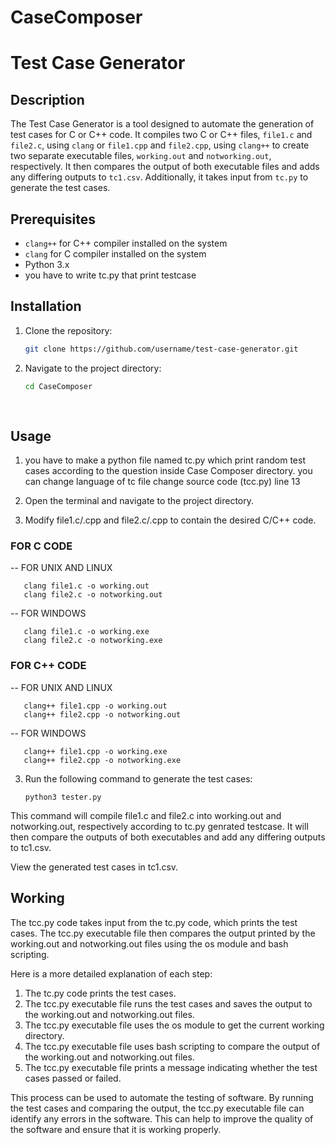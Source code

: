 # CaseComposer

# Test Case Generator

## Description

The Test Case Generator is a tool designed to automate the generation of test cases for C or C++ code. It compiles two C or C++ files, `file1.c` and `file2.c`, using `clang` or `file1.cpp` and `file2.cpp`, using `clang++` to create two separate executable files, `working.out` and `notworking.out`, respectively. It then compares the output of both executable files and adds any differing outputs to `tc1.csv`. Additionally, it takes input from `tc.py` to generate the test cases.

## Prerequisites

- `clang++` for C++ compiler installed on the system
- `clang` for C compiler installed on the system
- Python 3.x
- you have to write tc.py that print testcase 

## Installation

1. Clone the repository:

   ```bash
   git clone https://github.com/username/test-case-generator.git
2. Navigate to the project directory:
   ```bash
   cd CaseComposer
 
 
## Usage
1. you have to make a python file named tc.py which print random test cases according to the question inside Case Composer directory. you can change language of tc file change source code (tcc.py) line 13

1. Open the terminal and navigate to the project directory.
2. Modify file1.c/.cpp and file2.c/.cpp to contain the desired C/C++ code.
### FOR C CODE

-- FOR UNIX AND LINUX

       clang file1.c -o working.out
       clang file2.c -o notworking.out
-- FOR WINDOWS

       clang file1.c -o working.exe
       clang file2.c -o notworking.exe
### FOR C++ CODE

-- FOR UNIX AND LINUX

       clang++ file1.cpp -o working.out
       clang++ file2.cpp -o notworking.out
-- FOR WINDOWS

       clang++ file1.cpp -o working.exe
       clang++ file2.cpp -o notworking.exe

 
 3. Run the following command to generate the test cases:

        python3 tester.py

This command will compile file1.c and file2.c into working.out and notworking.out, respectively according to tc.py genrated testcase. It will then compare the outputs of both executables and add any differing outputs to tc1.csv.

View the generated test cases in tc1.csv.
## Working
The tcc.py code takes input from the tc.py code, which prints the test cases. The tcc.py executable file then compares the output printed by the working.out and notworking.out files using the os module and bash scripting.

Here is a more detailed explanation of each step:
1. The tc.py code prints the test cases.
2. The tcc.py executable file runs the test cases and saves the output to the working.out and notworking.out files.
3. The tcc.py executable file uses the os module to get the current working directory.
4. The tcc.py executable file uses bash scripting to compare the output of the working.out and notworking.out files.
5. The tcc.py executable file prints a message indicating whether the test cases passed or failed.

This process can be used to automate the testing of software. By running the test cases and comparing the output, the tcc.py executable file can identify any errors in the software. This can help to improve the quality of the software and ensure that it is working properly.

